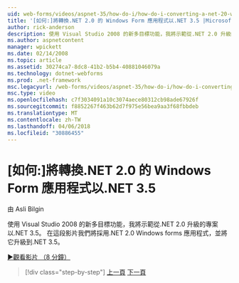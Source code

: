 ```yaml
---
uid: web-forms/videos/aspnet-35/how-do-i/how-do-i-converting-a-net-20-windows-forms-application-to-net-35
title: '[如何:]將轉換.NET 2.0 的 Windows Form 應用程式以.NET 3.5 |Microsoft 文件'
author: rick-anderson
description: 使用 Visual Studio 2008 的新多目標功能，我將示範從.NET 2.0 升級的專案以.NET 3.5。 在這段影片中，我們將接受...
ms.author: aspnetcontent
manager: wpickett
ms.date: 02/14/2008
ms.topic: article
ms.assetid: 30274ca7-8dc8-41b2-b5b4-40881046079a
ms.technology: dotnet-webforms
ms.prod: .net-framework
msc.legacyurl: /web-forms/videos/aspnet-35/how-do-i/how-do-i-converting-a-net-20-windows-forms-application-to-net-35
msc.type: video
ms.openlocfilehash: c7f3034091a10c3074aece80312cb98ade67926f
ms.sourcegitcommit: f8852267f463b62d7f975e56bea9aa3f68fbbdeb
ms.translationtype: MT
ms.contentlocale: zh-TW
ms.lasthandoff: 04/06/2018
ms.locfileid: "30886455"
---
```

<a name="how-do-i-converting-a-net-20-windows-forms-application-to-net-35"></a>[如何:]將轉換.NET 2.0 的 Windows Form 應用程式以.NET 3.5
====================
由 Asli Bilgin

使用 Visual Studio 2008 的新多目標功能，我將示範從.NET 2.0 升級的專案以.NET 3.5。 在這段影片我們將採用.NET 2.0 Windows forms 應用程式，並將它升級到.NET 3.5。

[&#9654;觀看影片 （8 分鐘）](https://channel9.msdn.com/Blogs/ASP-NET-Site-Videos/how-do-i-converting-a-net-20-windows-forms-application-to-net-35)

> [!div class="step-by-step"]
> [上一頁](how-do-i-advance-cascading-style-sheet-features-and-management.md)
> [下一頁](how-do-i-get-started-with-the-entity-framework.md)
